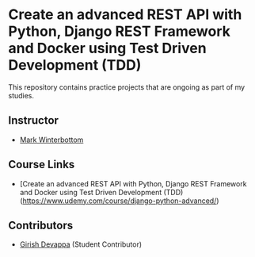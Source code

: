 # Create an advanced REST API with Python, Django REST Framework and Docker using Test Driven Development (TDD)

This repository contains practice projects that are ongoing as part of my studies.

## Instructor
- [Mark Winterbottom](https://www.udemy.com/user/mark-winterbottom/)

## Course Links
- [Create an advanced REST API with Python, Django REST Framework and Docker using Test Driven Development (TDD)(https://www.udemy.com/course/django-python-advanced/)

## Contributors
- [Girish Devappa](https://www.linkedin.com/in/girish-devappa-5539b4190/) (Student Contributor)
